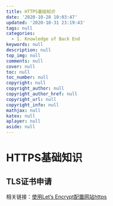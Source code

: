 ```yaml
---
title: HTTPS基础知识
date: '2020-10-28 10:03:47'
updated: '2020-10-31 23:19:43'
tags: null
categories:
  - 1. Knowledge of Back End
keywords: null
description: null
top_img: null
comments: null
cover: null
toc: null
toc_number: null
copyright: null
copyright_author: null
copyright_author_href: null
copyright_url: null
copyright_info: null
mathjax: null
katex: null
aplayer: null
aside: null
---
```


# HTTPS基础知识

## TLS证书申请

相关链接：[使用Let‘s Encrypt配置网站https](https://www.jianshu.com/p/ee5c589950d1)

